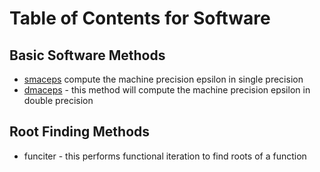 # Table of Contents for Software

## Basic Software Methods

* [smaceps](./pages/smaceps.md) compute the machine precision epsilon in single precision
* [dmaceps](./pages/dmaceps.md) - this method will compute the machine precision epsilon in double precision

## Root Finding Methods

* funciter - this performs functional iteration to find roots of a function
